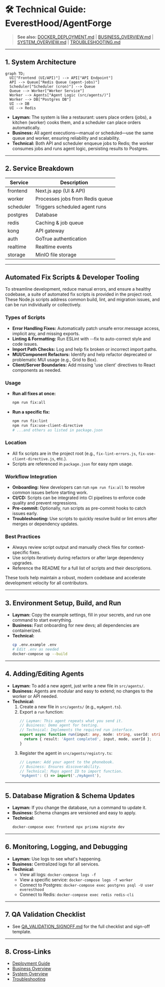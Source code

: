 # 🛠️ Technical Guide: EverestHood/AgentForge

> **See also:** [DOCKER_DEPLOYMENT.md](./DOCKER_DEPLOYMENT.md) | [BUSINESS_OVERVIEW.md](./BUSINESS_OVERVIEW.md) | [SYSTEM_OVERVIEW.md](./SYSTEM_OVERVIEW.md) | [TROUBLESHOOTING.md](./TROUBLESHOOTING.md)

---

## 1. System Architecture

```mermaid
graph TD;
  UI["Frontend (UI/API)"] --> API["API Endpoint"]
  API --> Queue["Redis Queue (agent-jobs)"]
  Scheduler["Scheduler (cron)"] --> Queue
  Queue --> Worker["Worker Service"]
  Worker --> Agents["Agent Logic (src/agents/)"]
  Worker --> DB["Postgres DB"]
  UI --> DB
  UI --> Redis
```

- **Layman:** The system is like a restaurant: users place orders (jobs), a kitchen (worker) cooks them, and a scheduler can place orders automatically.
- **Business:** All agent executions—manual or scheduled—use the same queue and worker, ensuring reliability and scalability.
- **Technical:** Both API and scheduler enqueue jobs to Redis; the worker consumes jobs and runs agent logic, persisting results to Postgres.

---

## 2. Service Breakdown

| Service    | Description |
|------------|-------------|
| frontend   | Next.js app (UI & API) |
| worker     | Processes jobs from Redis queue |
| scheduler  | Triggers scheduled agent runs |
| postgres   | Database |
| redis      | Caching & job queue |
| kong       | API gateway |
| auth       | GoTrue authentication |
| realtime   | Realtime events |
| storage    | MinIO file storage |

---

## Automated Fix Scripts & Developer Tooling

To streamline development, reduce manual errors, and ensure a healthy codebase, a suite of automated fix scripts is provided in the project root. These Node.js scripts address common build, lint, and migration issues, and can be run individually or collectively.

### Types of Scripts
- **Error Handling Fixes:** Automatically patch unsafe error.message access, implicit any, and missing exports.
- **Linting & Formatting:** Run ESLint with --fix to auto-correct style and code issues.
- **Import Path Checks:** Log and help fix broken or incorrect import paths.
- **MUI/Component Refactors:** Identify and help refactor deprecated or problematic MUI usage (e.g., Grid to Box).
- **Client/Server Boundaries:** Add missing 'use client' directives to React components as needed.

### Usage
- **Run all fixes at once:**
  ```bash
  npm run fix:all
  ```
- **Run a specific fix:**
  ```bash
  npm run fix:lint
  npm run fix:use-client-directive
  # ...and others as listed in package.json
  ```

### Location
- All fix scripts are in the project root (e.g., `fix-lint-errors.js`, `fix-use-client-directive.js`, etc.).
- Scripts are referenced in `package.json` for easy npm usage.

### Workflow Integration
- **Onboarding:** New developers can run `npm run fix:all` to resolve common issues before starting work.
- **CI/CD:** Scripts can be integrated into CI pipelines to enforce code quality and prevent regressions.
- **Pre-commit:** Optionally, run scripts as pre-commit hooks to catch issues early.
- **Troubleshooting:** Use scripts to quickly resolve build or lint errors after merges or dependency updates.

### Best Practices
- Always review script output and manually check files for context-specific fixes.
- Use scripts iteratively during refactors or after large dependency upgrades.
- Reference the README for a full list of scripts and their descriptions.

These tools help maintain a robust, modern codebase and accelerate development velocity for all contributors.

---

## 3. Environment Setup, Build, and Run

- **Layman:** Copy the example settings, fill in your secrets, and run one command to start everything.
- **Business:** Fast onboarding for new devs; all dependencies are containerized.
- **Technical:**
  ```bash
  cp .env.example .env
  # Edit .env as needed
  docker-compose up --build
  ```

---

## 4. Adding/Editing Agents

- **Layman:** To add a new agent, just write a new file in `src/agents/`.
- **Business:** Agents are modular and easy to extend; no changes to the worker or API needed.
- **Technical:**
  1. Create a new file in `src/agents/` (e.g., `myAgent.ts`).
  2. Export a `run` function:
     ```ts
     // Layman: This agent repeats what you send it.
     // Business: Demo agent for testing.
     // Technical: Implements the required run interface.
     export async function run(input: any, mode: string, userId: string) {
       return { result: 'Agent completed', input, mode, userId };
     }
     ```
  3. Register the agent in `src/agents/registry.ts`:
     ```ts
     // Layman: Add your agent to the phonebook.
     // Business: Ensures discoverability.
     // Technical: Maps agent ID to import function.
     'myAgent': () => import('./myAgent'),
     ```

---

## 5. Database Migration & Schema Updates

- **Layman:** If you change the database, run a command to update it.
- **Business:** Schema changes are versioned and easy to apply.
- **Technical:**
  ```bash
  docker-compose exec frontend npx prisma migrate dev
  ```

---

## 6. Monitoring, Logging, and Debugging

- **Layman:** Use logs to see what's happening.
- **Business:** Centralized logs for all services.
- **Technical:**
  - View all logs: `docker-compose logs -f`
  - View a specific service: `docker-compose logs -f worker`
  - Connect to Postgres: `docker-compose exec postgres psql -U user everesthood`
  - Connect to Redis: `docker-compose exec redis redis-cli`

---

## 7. QA Validation Checklist

- See [QA_VALIDATION_SIGNOFF.md](./QA_VALIDATION_SIGNOFF.md) for the full checklist and sign-off template.

---

## 8. Cross-Links
- [Deployment Guide](./DOCKER_DEPLOYMENT.md)
- [Business Overview](./BUSINESS_OVERVIEW.md)
- [System Overview](./SYSTEM_OVERVIEW.md)
- [Troubleshooting](./TROUBLESHOOTING.md) 